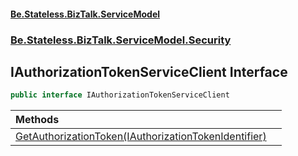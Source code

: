 #### [Be.Stateless.BizTalk.ServiceModel](README.md 'README')
### [Be.Stateless.BizTalk.ServiceModel.Security](Be.Stateless.BizTalk.ServiceModel.Security.md 'Be.Stateless.BizTalk.ServiceModel.Security')

## IAuthorizationTokenServiceClient Interface

```csharp
public interface IAuthorizationTokenServiceClient
```

| Methods | |
| :--- | :--- |
| [GetAuthorizationToken(IAuthorizationTokenIdentifier)](IAuthorizationTokenServiceClient.GetAuthorizationToken(IAuthorizationTokenIdentifier).md 'Be.Stateless.BizTalk.ServiceModel.Security.IAuthorizationTokenServiceClient.GetAuthorizationToken(Be.Stateless.BizTalk.ServiceModel.Security.IAuthorizationTokenIdentifier)') | |
